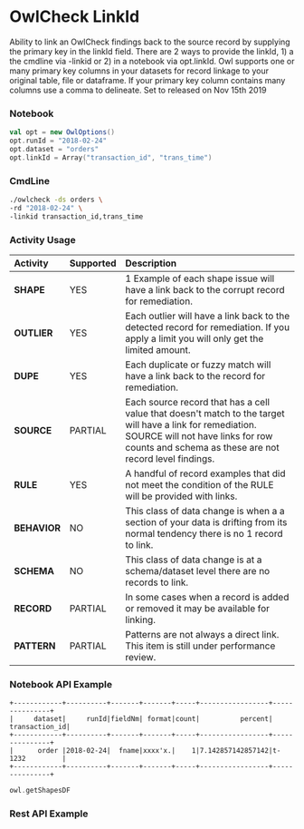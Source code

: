 # OwlCheck LinkId

Ability to link an OwlCheck findings back to the source record by supplying the primary key in the linkId field.  There are 2 ways to provide the linkId, 1\) a the cmdline via -linkid or 2\) in a notebook via opt.linkId.  Owl supports one or many primary key columns in your datasets for record linkage to your original table, file or dataframe.  If your primary key column contains many columns use a comma to delineate.  Set to released on Nov 15th 2019

### Notebook

```scala
val opt = new OwlOptions()
opt.runId = "2018-02-24"
opt.dataset = "orders"
opt.linkId = Array("transaction_id", "trans_time")
```

### CmdLine

```bash
./owlcheck -ds orders \
-rd "2018-02-24" \
-linkid transaction_id,trans_time 
```

### Activity Usage

| **Activity** | **Supported** | **Description** |
| :--- | :--- | :--- |
| **SHAPE** | YES | 1 Example of each shape issue will have a link back to the corrupt record for remediation. |
| **OUTLIER** | YES | Each outlier will have a link back to the detected record for remediation.  If you apply a limit you will only get the limited amount. |
| **DUPE** | YES | Each duplicate or fuzzy match will have a link back to the record for remediation. |
| **SOURCE** | PARTIAL | Each source record that has a cell value that doesn't match to the target will have a link for remediation.  SOURCE will not have links for row counts and schema as these are not record level findings. |
| **RULE** | YES | A handful of record examples that did not meet the condition of the RULE will be provided with links. |
| **BEHAVIOR** | NO | This class of data change is when a a section of your data is drifting from its normal tendency there is no 1 record to link. |
| **SCHEMA** | NO | This class of data change is at a schema/dataset level there are no records to link. |
| **RECORD** | PARTIAL | In some cases when a record is added or removed it may be available for linking. |
| **PATTERN** | PARTIAL | Patterns are not always a direct link.  This item is still under performance review. |

### Notebook API Example

```text
+------------+----------+-------+-------+-----+-----------------+---------------+
|     dataset|     runId|fieldNm| format|count|          percent| transaction_id|
+------------+----------+-------+-------+-----+-----------------+---------------+
|      order |2018-02-24|  fname|xxxx'x.|    1|7.142857142857142|t-1232         |
+------------+----------+-------+-------+-----+-----------------+---------------+
```

```scala
owl.getShapesDF
```

### Rest API Example



